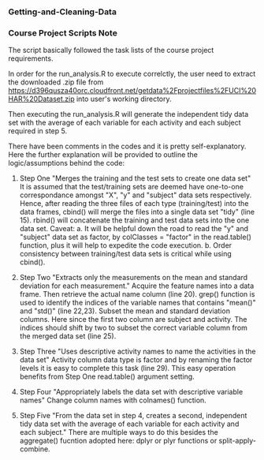 ### Getting-and-Cleaning-Data
###   Course Project Scripts Note
  The script basically followed the task lists of the course project requirements. 
  
  In order for the run_analysis.R to execute correlctly, the user need to extract the downloaded .zip file from https://d396qusza40orc.cloudfront.net/getdata%2Fprojectfiles%2FUCI%20HAR%20Dataset.zip into user's working directory.
  
  Then executing the run_analysis.R will generate the independent tidy data set with the average of each variable for each activity and each subject required in step 5.
  
  There have been comments in the codes and it is pretty self-explanatory. Here the further explanation will be provided to outline the logic/assumptions behind the code:
  
  1. Step One "Merges the training and the test sets to create one data set"
      It is assumed that the test/training sets are deemed have one-to-one correspondance amongst "X", "y" and "subject" data     sets respectively. Hence, after reading the three files of each type (training/test) into the data frames, cbind() will         merge the files into a single data set "tidy" (line 15). 
      rbind() will concatenate the training and test data sets into the one data set.
      Caveat: a. It will be helpful down the road to read the "y" and "subject" data set as factor, by colClasses = "factor"              in the read.table() function, plus it will help to expedite the code execution.
              b. Order consistency between training/test data sets is critical while using cbind(). 

  2. Step Two "Extracts only the measurements on the mean and standard deviation for each measurement."
      Acquire the feature names into a data frame. Then retrieve the actual name column (line 20). grep() function is used to       identify the indices of the variable names that contains "mean()" and "std()" (line 22,23). Subset the mean and              standard deviation columns. Here since the first two column are subject and activity. The indices should shift by two        to subset the correct variable column from the merged data set (line 25).

  3. Step Three "Uses descriptive activity names to name the activities in the data set"
      Activity column data type is factor and by renaming the factor levels it is easy to complete this task (line 29). This       easy operation benefits from Step One read.table() argument setting.

  4. Step Four "Appropriately labels the data set with descriptive variable names"
      Change column names with colnames() function.

  5. Step Five "From the data set in step 4, creates a second, independent tidy data set with the average of each variable for each activity and each subject."
      There are multiple ways to do this besides the aggregate() fucntion adopted here: dplyr or plyr functions or
      split-apply-combine.

